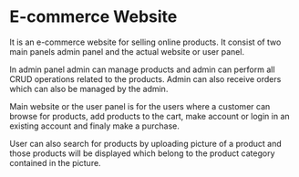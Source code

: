 # E-commerce Website

It is an e-commerce website for selling online products. It consist of two main panels admin panel and the actual website or user panel.

In admin panel admin can manage products and admin can perform all CRUD operations related to the products. Admin can also receive orders which can also be managed by the admin.

Main website or the user panel is for the users where a customer can browse for products, add products to the cart, make account or login in an existing account and finaly make a purchase.

User can also search for products by uploading picture of a product and those products will be displayed which belong to the product category contained in the picture.
